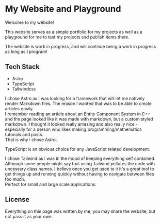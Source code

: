 # My Website and Playground

Welcome to my website!

This website serves as a simple portfolio for my projects as well as a playground for me to test my projects and publish items there.

The website is work in progress, and will continue being a work in progress as long as I program!

## Tech Stack

- Astro
- TypeScript
- Tailwindcss

I chose Astro as I was looking for a framework that will let me natively render Markdown files. The reason I wanted that was to be able to create articles easily. <br>
I remember reading an article about an Entity Component System in C++ and the page looked like it was made with markdown, but a custom styled markdown. I thought it looked really amazing and also really nice - especially for a person who likes making programming/mathematics tutorials and posts. <br>
That is why I chose Astro.

TypeScript is an obvious choice for any JavaScript related development.

I chose Tailwind as I was in the mood of keeping everything self contained. Although some people might say that using Tailwind pollutes the code with uncessary class names. I believe once you get used to it it's a great tool to get things up and running quickly without having to navigate between files too much. <br>
Perfect for small and large scale applications.

## License

Everything on this page was written by me, you may share the website, but not pass it as your own.
